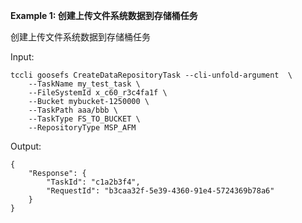 **Example 1: 创建上传文件系统数据到存储桶任务**

创建上传文件系统数据到存储桶任务

Input: 

```
tccli goosefs CreateDataRepositoryTask --cli-unfold-argument  \
    --TaskName my_test_task \
    --FileSystemId x_c60_r3c4fa1f \
    --Bucket mybucket-1250000 \
    --TaskPath aaa/bbb \
    --TaskType FS_TO_BUCKET \
    --RepositoryType MSP_AFM
```

Output: 
```
{
    "Response": {
        "TaskId": "c1a2b3f4",
        "RequestId": "b3caa32f-5e39-4360-91e4-5724369b78a6"
    }
}
```

